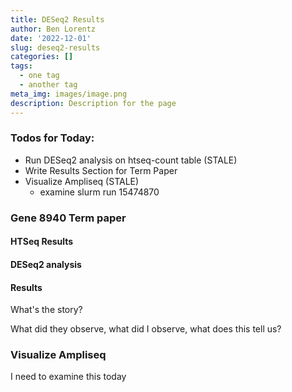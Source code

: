 ```yaml
---
title: DESeq2 Results
author: Ben Lorentz
date: '2022-12-01'
slug: deseq2-results
categories: []
tags:
  - one tag
  - another tag
meta_img: images/image.png
description: Description for the page
---
```


### Todos for Today:

- Run DESeq2 analysis on htseq-count table (STALE)
- Write Results Section for Term Paper
- Visualize Ampliseq (STALE)
  - examine slurm run 15474870

### Gene 8940 Term paper

#### HTSeq Results

#### DESeq2 analysis

#### Results

What's the story?

What did they observe, what did I observe, what does this tell us?

### Visualize Ampliseq

I need to examine this today

